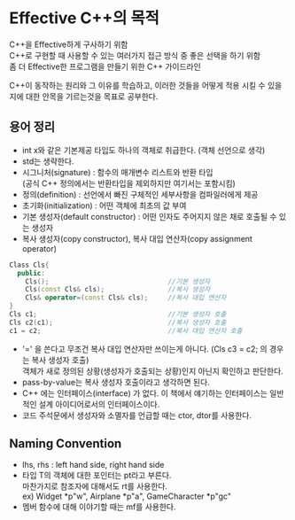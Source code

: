 # Effective C++의 목적
C++을 Effective하게 구사하기 위함  
C++로 구현할 때 사용할 수 있는 여러가지 접근 방식 중 좋은 선택을 하기 위함  
좀 더 Effective한 프로그램을 만들기 위한 C++ 가이드라인  

C++이 동작하는 원리와 그 이유를 학습하고, 이러한 것들을 어떻게 적용 시킬 수 있을지에 대한 안목을 기르는것을 목표로 공부한다.  

## 용어 정리 
- int x와 같은 기본제공 타입도 하나의 객체로 취급한다. (객체 선언으로 생각)
- std는 생략한다.  
- 시그니처(signature) : 함수의 매개변수 리스트와 반환 타입  
(공식 C++ 정의에서는 반환타입을 제외하지만 여기서는 포함시킴)
- 정의(definition) : 선언에서 빠진 구체적인 세부사항을 컴파일러에게 제공  
- 초기화(initialization) : 어떤 객체에 최초의 값 부여  
- 기본 생성자(default constructor) : 어떤 인자도 주어지지 않은 채로 호출될 수 있는 생성자  
- 복사 생성자(copy constructor), 복사 대입 연산자(copy assignment operator)  
```C++
Class Cls{
  public:
    Cls();                              //기본 생성자
    Cls(const Cls& cls);                //복사 생성자
    Cls& operator=(const Cls& cls);     //복사 대입 연산자
}
Cls c1;                                 //기본 생성자 호출
Cls c2(c1);                             //복사 생성자 호출
c1 = c2;                                //복사 대입 연산자 호출
```  
- '=' 을 쓴다고 무조건 복사 대입 연산자만 쓰이는게 아니다.  (Cls c3 = c2; 의 경우는 복사 생성자 호출)  
객체가 새로 정의된 상황(생성자가 호출되는 상황)인지 아닌지 확인하고 판단한다.  
- pass-by-value는 복사 생성자 호출이라고 생각하면 된다.  
- C++ 에는 인터페이스(interface) 가 없다. 
이 책에서 얘기하는 인터페이스는 일반적인 설계 아이디어로서의 인터페이스이다.  
- 코드 주석문에서 생성자와 소멸자를 언급할 때는 ctor, dtor를 사용한다.  

## Naming Convention  
- lhs, rhs : left hand side, right hand side  
- 타입 T의 객체에 대한 포인터는 pt라고 부른다.  
마찬가지로 참조자에 대해서도 rt를 사용한다.  
ex) Widget *p"w", Airplane *p"a", GameCharacter *p"gc"  
- 멤버 함수에 대해 이야기할 때는 mf를 사용한다.  
